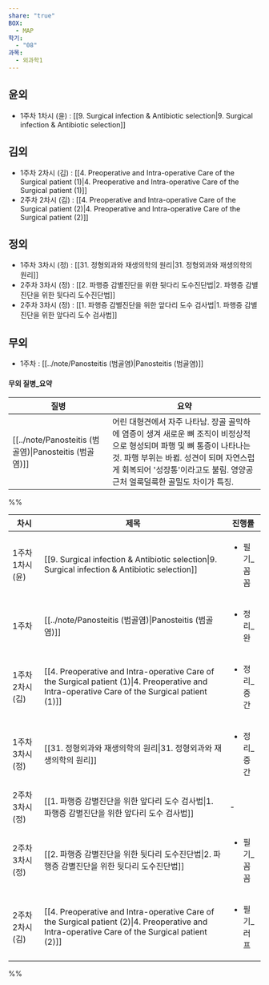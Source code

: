 ```yaml
---
share: "true"
BOX:
  - MAP
학기:
  - "08"
과목:
  - 외과학1
---
```


## 윤외

- 1주차 1차시 (윤) : [[9. Surgical infection & Antibiotic selection|9. Surgical infection & Antibiotic selection]]


## 김외

- 1주차 2차시 (김) : [[4. Preoperative and Intra-operative Care of the Surgical patient (1)|4. Preoperative and Intra-operative Care of the Surgical patient (1)]]
- 2주차 2차시 (김) : [[4. Preoperative and Intra-operative Care of the Surgical patient (2)|4. Preoperative and Intra-operative Care of the Surgical patient (2)]]


## 정외

- 1주차 3차시 (정) : [[31. 정형외과와 재생의학의 원리|31. 정형외과와 재생의학의 원리]]
- 2주차 3차시 (정) : [[2. 파행증 감별진단을 위한 뒷다리 도수진단법|2. 파행증 감별진단을 위한 뒷다리 도수진단법]]
- 2주차 3차시 (정) : [[1. 파행증 감별진단을 위한 앞다리 도수 검사법|1. 파행증 감별진단을 위한 앞다리 도수 검사법]]


## 무외

- 1주차 : [[../note/Panosteitis (범골염)|Panosteitis (범골염)]]


#### 무외 질병_요약

| 질병                                                   | 요약                                                                                                                                           |
| ---------------------------------------------------- | -------------------------------------------------------------------------------------------------------------------------------------------- |
| [[../note/Panosteitis (범골염)\|Panosteitis (범골염)]] | 어린 대형견에서 자주 나타남. 장골 골막하에 염증이 생겨 새로운 뼈 조직이 비정상적으로 형성되며 파행 및 뼈 통증이 나타나는 것. 파행 부위는 바뀜. 성견이 되며 자연스럽게 회복되어 '성장통'이라고도 불림. 영양공 근처 얼룩덜룩한 골밀도 차이가 특징. |


%%

| 차시          | 제목                                                                                                                                                         | 진행률                     |
| ----------- | ---------------------------------------------------------------------------------------------------------------------------------------------------------- | ----------------------- |
| 1주차 1차시 (윤) | [[9. Surgical infection & Antibiotic selection\|9. Surgical infection & Antibiotic selection]]                                                 | <ul><li>필기_꼼꼼</li></ul> |
| 1주차         | [[../note/Panosteitis (범골염)\|Panosteitis (범골염)]]                                                                                                       | <ul><li>정리_완</li></ul>  |
| 1주차 2차시 (김) | [[4. Preoperative and Intra-operative Care of the Surgical patient (1)\|4. Preoperative and Intra-operative Care of the Surgical patient (1)]] | <ul><li>정리_중간</li></ul> |
| 1주차 3차시 (정) | [[31. 정형외과와 재생의학의 원리\|31. 정형외과와 재생의학의 원리]]                                                                                                     | <ul><li>정리_중간</li></ul> |
| 2주차 3차시 (정) | [[1. 파행증 감별진단을 위한 앞다리 도수 검사법\|1. 파행증 감별진단을 위한 앞다리 도수 검사법]]                                                                                     | \-                      |
| 2주차 3차시 (정) | [[2. 파행증 감별진단을 위한 뒷다리 도수진단법\|2. 파행증 감별진단을 위한 뒷다리 도수진단법]]                                                                                       | <ul><li>필기_꼼꼼</li></ul> |
| 2주차 2차시 (김) | [[4. Preoperative and Intra-operative Care of the Surgical patient (2)\|4. Preoperative and Intra-operative Care of the Surgical patient (2)]] | <ul><li>필기_러프</li></ul> |


%%